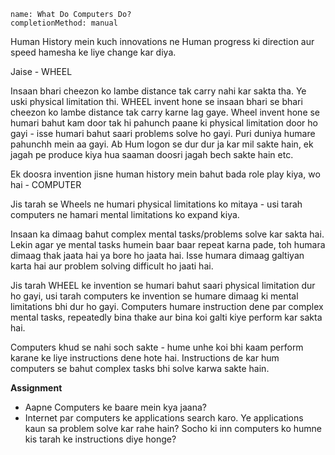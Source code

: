 ```ngMeta
name: What Do Computers Do?
completionMethod: manual
```

Human History mein kuch innovations ne Human progress ki direction aur speed hamesha ke liye change kar diya.

Jaise - WHEEL

Insaan bhari cheezon ko lambe distance tak carry nahi kar sakta tha. Ye uski physical limitation thi.
WHEEL invent hone se insaan bhari se bhari cheezon ko lambe distance tak carry karne lag gaye.
Wheel invent hone se humari bahut kam door tak hi pahunch paane ki physical limitation door ho gayi - isse humari bahut saari problems solve ho gayi. Puri duniya humare pahunchh mein aa gayi. Ab Hum logon se dur dur ja kar mil sakte hain, ek jagah pe produce kiya hua saaman doosri jagah bech sakte hain etc.


Ek doosra invention jisne human history mein bahut bada role play kiya, wo hai - COMPUTER

Jis tarah se Wheels ne humari physical limitations ko mitaya - usi tarah computers ne hamari mental limitations ko expand kiya.

Insaan ka dimaag bahut complex mental tasks/problems solve kar sakta hai. Lekin agar ye mental tasks humein baar baar repeat karna pade, toh humara dimaag thak jaata hai ya bore ho jaata hai. Isse humara dimaag galtiyan karta hai aur problem solving difficult ho jaati hai.

Jis tarah WHEEL ke invention se humari bahut saari physical limitation dur ho gayi, usi tarah computers ke invention se humare dimaag ki mental limitations bhi dur ho gayi. Computers humare instruction dene par complex mental tasks, repeatedly bina thake aur bina koi galti kiye perform kar sakta hai.

Computers khud se nahi soch sakte - hume unhe koi bhi kaam perform karane ke liye instructions dene hote hai. Instructions de kar hum computers se bahut complex tasks bhi solve karwa sakte hain.


**Assignment**

- Aapne Computers ke baare mein kya jaana?
- Internet par computers ke applications search karo. Ye applications kaun sa problem solve kar rahe hain? Socho ki inn computers ko humne kis tarah ke instructions diye honge?
